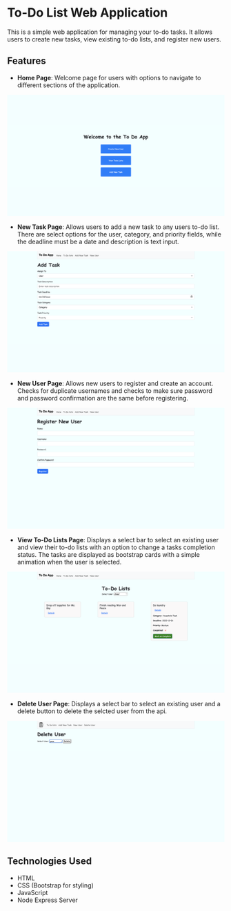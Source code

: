 # To-Do List Web Application

This is a simple web application for managing your to-do tasks. It allows users to create new tasks, view existing to-do lists, and register new users.

## Features

- **Home Page**: Welcome page for users with options to navigate to different sections of the application.
<img src="/images/home.png">

- **New Task Page**: Allows users to add a new task to any users to-do list. There are select options for the user, category, and priority fields, while the deadline must be a date and description is text input.
<img src="/images/addTask.png">

- **New User Page**: Allows new users to register and create an account. Checks for duplicate usernames and checks to make sure password and password confirmation are the same before registering.
<img src="/images/newUser.png">

- **View To-Do Lists Page**: Displays a select bar to select an existing user and view their to-do lists with an option to change a tasks completion status. The tasks are displayed as bootstrap cards with a simple animation when the user is selected.
<img src="/images/todos.png">

- **Delete User Page**: Displays a select bar to select an existing user and a delete button to delete the selcted user from the api.
<img src="/images/deleteUser.png">

## Technologies Used

- HTML
- CSS (Bootstrap for styling)
- JavaScript
- Node Express Server



